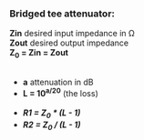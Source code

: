 ### Bridged tee attenuator:
__Zin__ desired input impedance in &#x2126;<br>
__Zout__ desired output impedance<br>
__Z<sub>0</sub> = Zin = Zout__<br><br>

* __a__ attenuation in dB
* __L = 10<sup>a/20</sup>__ (the loss)<br><br>
* ___R1 = Z<sub>0</sub> \* (L - 1)___
* ___R2 = Z<sub>0</sub> / (L - 1)___